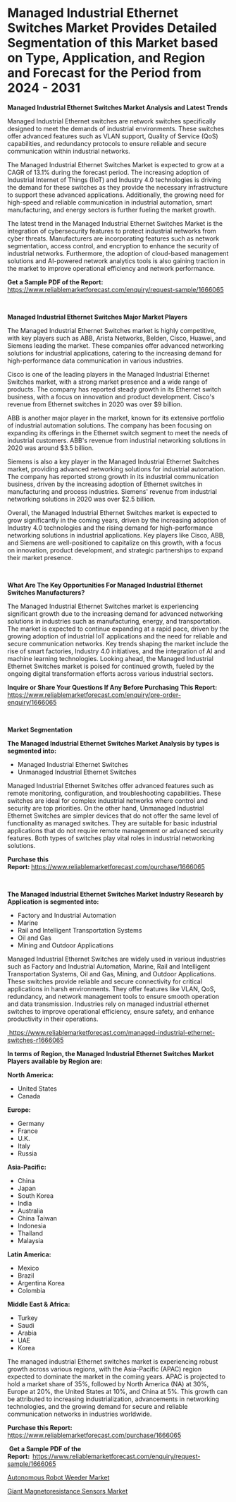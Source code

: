 <p><h1>Managed Industrial Ethernet Switches Market Provides Detailed Segmentation of this Market based on Type, Application, and Region and Forecast for the Period from 2024 - 2031</h1></p><p><strong>Managed Industrial Ethernet Switches Market Analysis and Latest Trends</strong></p>
<p><p>Managed Industrial Ethernet switches are network switches specifically designed to meet the demands of industrial environments. These switches offer advanced features such as VLAN support, Quality of Service (QoS) capabilities, and redundancy protocols to ensure reliable and secure communication within industrial networks.</p><p>The Managed Industrial Ethernet Switches Market is expected to grow at a CAGR of 13.1% during the forecast period. The increasing adoption of Industrial Internet of Things (IIoT) and Industry 4.0 technologies is driving the demand for these switches as they provide the necessary infrastructure to support these advanced applications. Additionally, the growing need for high-speed and reliable communication in industrial automation, smart manufacturing, and energy sectors is further fueling the market growth.</p><p>The latest trend in the Managed Industrial Ethernet Switches Market is the integration of cybersecurity features to protect industrial networks from cyber threats. Manufacturers are incorporating features such as network segmentation, access control, and encryption to enhance the security of industrial networks. Furthermore, the adoption of cloud-based management solutions and AI-powered network analytics tools is also gaining traction in the market to improve operational efficiency and network performance.</p></p>
<p><strong>Get a Sample PDF of the Report:&nbsp;</strong> <a href="https://www.reliablemarketforecast.com/enquiry/request-sample/1666065">https://www.reliablemarketforecast.com/enquiry/request-sample/1666065</a></p>
<p>&nbsp;</p>
<p><strong>Managed Industrial Ethernet Switches Major Market Players</strong></p>
<p><p>The Managed Industrial Ethernet Switches market is highly competitive, with key players such as ABB, Arista Networks, Belden, Cisco, Huawei, and Siemens leading the market. These companies offer advanced networking solutions for industrial applications, catering to the increasing demand for high-performance data communication in various industries.</p><p>Cisco is one of the leading players in the Managed Industrial Ethernet Switches market, with a strong market presence and a wide range of products. The company has reported steady growth in its Ethernet switch business, with a focus on innovation and product development. Cisco's revenue from Ethernet switches in 2020 was over $9 billion.</p><p>ABB is another major player in the market, known for its extensive portfolio of industrial automation solutions. The company has been focusing on expanding its offerings in the Ethernet switch segment to meet the needs of industrial customers. ABB's revenue from industrial networking solutions in 2020 was around $3.5 billion.</p><p>Siemens is also a key player in the Managed Industrial Ethernet Switches market, providing advanced networking solutions for industrial automation. The company has reported strong growth in its industrial communication business, driven by the increasing adoption of Ethernet switches in manufacturing and process industries. Siemens' revenue from industrial networking solutions in 2020 was over $2.5 billion.</p><p>Overall, the Managed Industrial Ethernet Switches market is expected to grow significantly in the coming years, driven by the increasing adoption of Industry 4.0 technologies and the rising demand for high-performance networking solutions in industrial applications. Key players like Cisco, ABB, and Siemens are well-positioned to capitalize on this growth, with a focus on innovation, product development, and strategic partnerships to expand their market presence.</p></p>
<p>&nbsp;</p>
<p><strong>What Are The Key Opportunities For Managed Industrial Ethernet Switches Manufacturers?</strong></p>
<p><p>The Managed Industrial Ethernet Switches market is experiencing significant growth due to the increasing demand for advanced networking solutions in industries such as manufacturing, energy, and transportation. The market is expected to continue expanding at a rapid pace, driven by the growing adoption of industrial IoT applications and the need for reliable and secure communication networks. Key trends shaping the market include the rise of smart factories, Industry 4.0 initiatives, and the integration of AI and machine learning technologies. Looking ahead, the Managed Industrial Ethernet Switches market is poised for continued growth, fueled by the ongoing digital transformation efforts across various industrial sectors.</p></p>
<p><strong>Inquire or Share Your Questions If Any Before Purchasing This Report:</strong> <a href="https://www.reliablemarketforecast.com/enquiry/pre-order-enquiry/1666065">https://www.reliablemarketforecast.com/enquiry/pre-order-enquiry/1666065</a></p>
<p>&nbsp;</p>
<p><strong>Market Segmentation</strong></p>
<p><strong>The Managed Industrial Ethernet Switches Market Analysis by types is segmented into:</strong></p>
<p><ul><li>Managed Industrial Ethernet Switches</li><li>Unmanaged Industrial Ethernet Switches</li></ul></p>
<p><p>Managed Industrial Ethernet Switches offer advanced features such as remote monitoring, configuration, and troubleshooting capabilities. These switches are ideal for complex industrial networks where control and security are top priorities. On the other hand, Unmanaged Industrial Ethernet Switches are simpler devices that do not offer the same level of functionality as managed switches. They are suitable for basic industrial applications that do not require remote management or advanced security features. Both types of switches play vital roles in industrial networking solutions.</p></p>
<p><strong>Purchase this Report:&nbsp;</strong><a href="https://www.reliablemarketforecast.com/purchase/1666065">https://www.reliablemarketforecast.com/purchase/1666065</a></p>
<p>&nbsp;</p>
<p><strong>The Managed Industrial Ethernet Switches Market Industry Research by Application is segmented into:</strong></p>
<p><ul><li>Factory and Industrial Automation</li><li>Marine</li><li>Rail and Intelligent Transportation Systems</li><li>Oil and Gas</li><li>Mining and Outdoor Applications</li></ul></p>
<p><p>Managed Industrial Ethernet Switches are widely used in various industries such as Factory and Industrial Automation, Marine, Rail and Intelligent Transportation Systems, Oil and Gas, Mining, and Outdoor Applications. These switches provide reliable and secure connectivity for critical applications in harsh environments. They offer features like VLAN, QoS, redundancy, and network management tools to ensure smooth operation and data transmission. Industries rely on managed industrial ethernet switches to improve operational efficiency, ensure safety, and enhance productivity in their operations.</p></p>
<p><a href="https://www.reliablemarketforecast.com/managed-industrial-ethernet-switches-r1666065">&nbsp;https://www.reliablemarketforecast.com/managed-industrial-ethernet-switches-r1666065</a></p>
<p><strong>In terms of Region, the Managed Industrial Ethernet Switches Market Players available by Region are:</strong></p>
<p>
    <p> <strong> North America: </strong>
        <ul>
            <li>United States</li>
            <li>Canada</li>
        </ul>
        </p> 
    <p> <strong> Europe: </strong>
        <ul>
            <li>Germany</li>
            <li>France</li>
            <li>U.K.</li>
            <li>Italy</li>
            <li>Russia</li>
        </ul>
        </p> 
    <p> <strong> Asia-Pacific: </strong>
        <ul>
            <li>China</li>
            <li>Japan</li>
            <li>South Korea</li>
            <li>India</li>
            <li>Australia</li>
            <li>China Taiwan</li>
            <li>Indonesia</li>
            <li>Thailand</li>
            <li>Malaysia</li>
        </ul>
        </p> 
    <p> <strong> Latin America: </strong>
        <ul>
            <li>Mexico</li>
            <li>Brazil</li>
            <li>Argentina Korea</li>
            <li>Colombia</li>
        </ul>
        </p> 
    <p> <strong> Middle East & Africa: </strong>
        <ul>
            <li>Turkey</li>
            <li>Saudi</li>
            <li>Arabia</li>
            <li>UAE</li>
            <li>Korea</li>
        </ul>
    </p>
    </p>
<p><p>The managed industrial Ethernet switches market is experiencing robust growth across various regions, with the Asia-Pacific (APAC) region expected to dominate the market in the coming years. APAC is projected to hold a market share of 35%, followed by North America (NA) at 30%, Europe at 20%, the United States at 10%, and China at 5%. This growth can be attributed to increasing industrialization, advancements in networking technologies, and the growing demand for secure and reliable communication networks in industries worldwide.</p></p>
<p><strong>Purchase this Report: </strong><a href="https://www.reliablemarketforecast.com/purchase/1666065">https://www.reliablemarketforecast.com/purchase/1666065</a></p>
<p>&nbsp;<strong>Get a Sample PDF of the Report:&nbsp;&nbsp;</strong><a href="https://www.reliablemarketforecast.com/enquiry/request-sample/1666065">https://www.reliablemarketforecast.com/enquiry/request-sample/1666065</a></p>
<p><strong></strong></p>
<p><p><a href="https://view.publitas.com/reportprime-1/autonomous-robot-weeder-market-share-and-new-trends-analysis-by-its-type-application-end-use-and-forecast-for-period-from-2024-to-2031/">Autonomous Robot Weeder Market</a></p><p><a href="https://github.com/avakerr6577/Market-Research-Report-List-1/blob/main/giant-magnetoresistance-sensors-market.md">Giant Magnetoresistance Sensors Market</a></p></p>